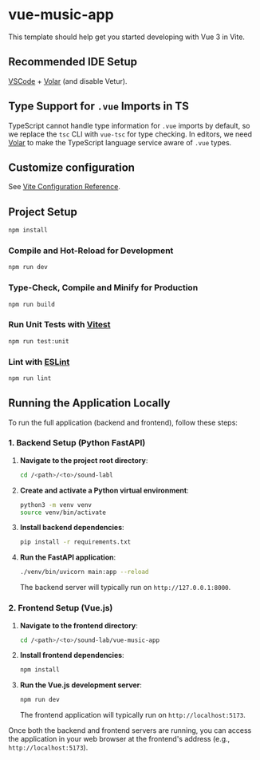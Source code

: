 # vue-music-app

This template should help get you started developing with Vue 3 in Vite.

## Recommended IDE Setup

[VSCode](https://code.visualstudio.com/) + [Volar](https://marketplace.visualstudio.com/items?itemName=Vue.volar) (and disable Vetur).

## Type Support for `.vue` Imports in TS

TypeScript cannot handle type information for `.vue` imports by default, so we replace the `tsc` CLI with `vue-tsc` for type checking. In editors, we need [Volar](https://marketplace.visualstudio.com/items?itemName=Vue.volar) to make the TypeScript language service aware of `.vue` types.

## Customize configuration

See [Vite Configuration Reference](https://vite.dev/config/).

## Project Setup

```sh
npm install
```

### Compile and Hot-Reload for Development

```sh
npm run dev
```

### Type-Check, Compile and Minify for Production

```sh
npm run build
```

### Run Unit Tests with [Vitest](https://vitest.dev/)

```sh
npm run test:unit
```

### Lint with [ESLint](https://eslint.org/)

```sh
npm run lint
```

## Running the Application Locally

To run the full application (backend and frontend), follow these steps:

### 1. Backend Setup (Python FastAPI)

1.  **Navigate to the project root directory**:
    ```sh
    cd /<path>/<to>/sound-labl
    ```
2.  **Create and activate a Python virtual environment**:
    ```sh
    python3 -m venv venv
    source venv/bin/activate
    ```
3.  **Install backend dependencies**:
    ```sh
    pip install -r requirements.txt
    ```
4.  **Run the FastAPI application**:
    ```sh
    ./venv/bin/uvicorn main:app --reload
    ```
    The backend server will typically run on `http://127.0.0.1:8000`.

### 2. Frontend Setup (Vue.js)

1.  **Navigate to the frontend directory**:
    ```sh
    cd /<path>/<to>/sound-lab/vue-music-app
    ```
2.  **Install frontend dependencies**:
    ```sh
    npm install
    ```
3.  **Run the Vue.js development server**:
    ```sh
    npm run dev
    ```
    The frontend application will typically run on `http://localhost:5173`.

Once both the backend and frontend servers are running, you can access the application in your web browser at the frontend's address (e.g., `http://localhost:5173`).
